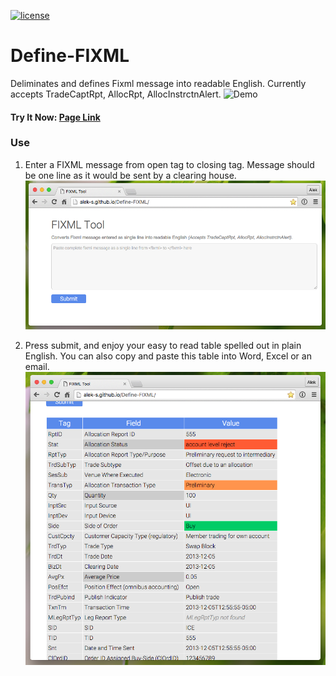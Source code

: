 [![license](https://img.shields.io/github/license/mashape/apistatus.svg)]()

# Define-FIXML
Deliminates and defines Fixml message into readable English. Currently accepts TradeCaptRpt, AllocRpt, AllocInstrctnAlert.
![Demo](./screenshots/demo.gif)

#### Try It Now: [Page Link](http://alek-s.github.io/Define-FIXML/)


### Use
1. Enter a FIXML message from open tag to closing tag. Message should be one line as it would be sent by a clearing house.
![Form](./screenshots/formscreenshot.png)

2. Press submit, and enjoy your easy to read table spelled out in plain English. You can also copy and paste this table into Word, Excel or an email.
![Table](./screenshots/screenshot.png)
